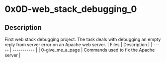 # 0x0D-web_stack_debugging_0
## Description

First web stack debugging project. The task deals with debugging an empty reply from server error on an Apache web server.
| Files | Description |
| ----- | ----------- |
| 0-give_me_a_page | Commands used to fix the Apache server |
